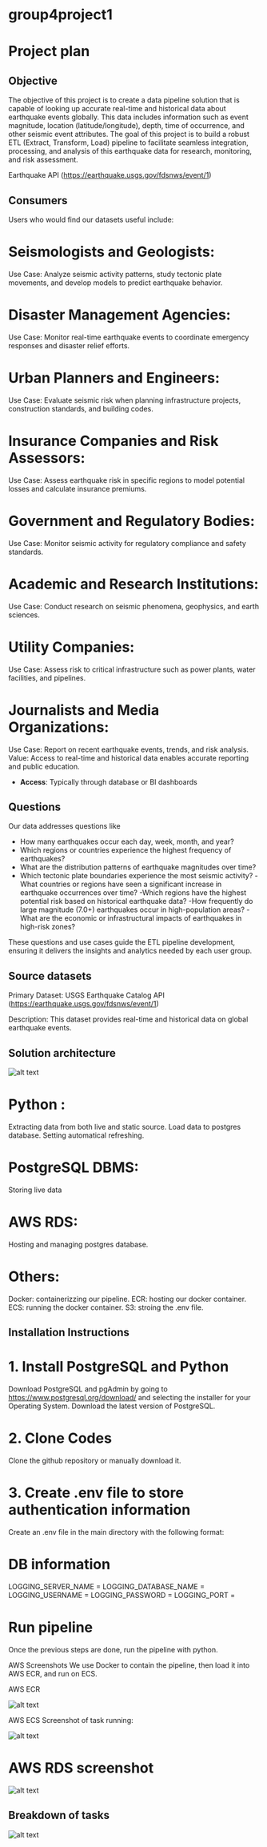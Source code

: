 # group4project1

# Project plan

## Objective

The objective of this project is to create a data pipeline solution that is capable of looking up accurate real-time and historical data about earthquake events globally. This data includes information such as event magnitude, location (latitude/longitude), depth, time of occurrence, and other seismic event attributes. The goal of this project is to build a robust ETL (Extract, Transform, Load) pipeline to facilitate seamless integration, processing, and analysis of this earthquake data for research, monitoring, and risk assessment.

 Earthquake API (https://earthquake.usgs.gov/fdsnws/event/1)


## Consumers

Users who would find our datasets useful include:

# Seismologists and Geologists:
Use Case: Analyze seismic activity patterns, study tectonic plate movements, and develop models to predict earthquake behavior.

# Disaster Management Agencies:
Use Case: Monitor real-time earthquake events to coordinate emergency responses and disaster relief efforts.

# Urban Planners and Engineers:
Use Case: Evaluate seismic risk when planning infrastructure projects, construction standards, and building codes.

# Insurance Companies and Risk Assessors:
Use Case: Assess earthquake risk in specific regions to model potential losses and calculate insurance premiums.

# Government and Regulatory Bodies:
Use Case: Monitor seismic activity for regulatory compliance and safety standards.

# Academic and Research Institutions:

Use Case: Conduct research on seismic phenomena, geophysics, and earth sciences.

# Utility Companies:
Use Case: Assess risk to critical infrastructure such as power plants, water facilities, and pipelines.

# Journalists and Media Organizations:
Use Case: Report on recent earthquake events, trends, and risk analysis.
Value: Access to real-time and historical data enables accurate reporting and public education.
- **Access**: Typically through database or BI dashboards 


## Questions

Our data addresses questions like

- How many earthquakes occur each day, week, month, and year?
- Which regions or countries experience the highest frequency of earthquakes?
- What are the distribution patterns of earthquake magnitudes over time?
- Which tectonic plate boundaries experience the most seismic activity?
-What countries or regions have seen a significant increase in earthquake occurrences    over time?
-Which regions have the highest potential risk based on historical earthquake data?
-How frequently do large magnitude (7.0+) earthquakes occur in high-population areas?
-What are the economic or infrastructural impacts of earthquakes in high-risk zones?

 These questions and use cases guide the ETL pipeline development, ensuring it delivers the insights and analytics needed by each user group.

## Source datasets

Primary Dataset: USGS Earthquake Catalog API (https://earthquake.usgs.gov/fdsnws/event/1)

Description: This dataset provides real-time and historical data on global earthquake events.

## Solution architecture

![alt text](<Untitled Diagram.drawio.png>)


# Python :

Extracting data from both live and static source.
Load data to postgres database.
Setting automatical refreshing.

# PostgreSQL DBMS:
Storing live data

# AWS RDS:
Hosting and managing postgres database.

# Others:

Docker: containerizzing our pipeline.
ECR: hosting our docker container.
ECS: running the docker container.
S3: stroing the .env file.


## Installation Instructions
# 1. Install PostgreSQL and Python
Download PostgreSQL and pgAdmin by going to https://www.postgresql.org/download/ and selecting the installer for your Operating System. Download the latest version of PostgreSQL.

# 2. Clone Codes
Clone the github repository or manually download it.

# 3. Create .env file to store authentication information
Create an .env file in the main directory with the following format:

# DB information
LOGGING_SERVER_NAME = <postgresql db username>
LOGGING_DATABASE_NAME = <name of db>
LOGGING_USERNAME = <servername>
LOGGING_PASSWORD = <postgresql db password>
LOGGING_PORT = <port> 
# Run pipeline
Once the previous steps are done, run the pipeline with python.

AWS Screenshots
We use Docker to contain the pipeline, then load it into AWS ECR, and run on ECS.

AWS ECR 

![alt text](image-1.png)

AWS ECS
Screenshot of task running:

![alt text](image-2.png)

# AWS RDS screenshot
![alt text](image-3.png)

## Breakdown of tasks

![alt text](image-4.png)
